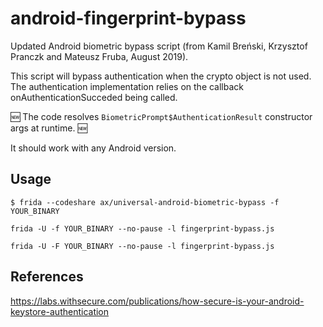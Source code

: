 # android-fingerprint-bypass

Updated Android biometric bypass script (from Kamil Breński, Krzysztof Pranczk and Mateusz Fruba, August 2019).

This script will bypass authentication when the crypto object is not used. The authentication implementation relies on the callback onAuthenticationSucceded being called.

:new: The code resolves `BiometricPrompt$AuthenticationResult` constructor args at runtime. :new: 

It should work with any Android version.

## Usage

```
$ frida --codeshare ax/universal-android-biometric-bypass -f YOUR_BINARY
```
```
frida -U -f YOUR_BINARY --no-pause -l fingerprint-bypass.js
```
```
frida -U -F YOUR_BINARY --no-pause -l fingerprint-bypass.js
```
## References 

https://labs.withsecure.com/publications/how-secure-is-your-android-keystore-authentication
